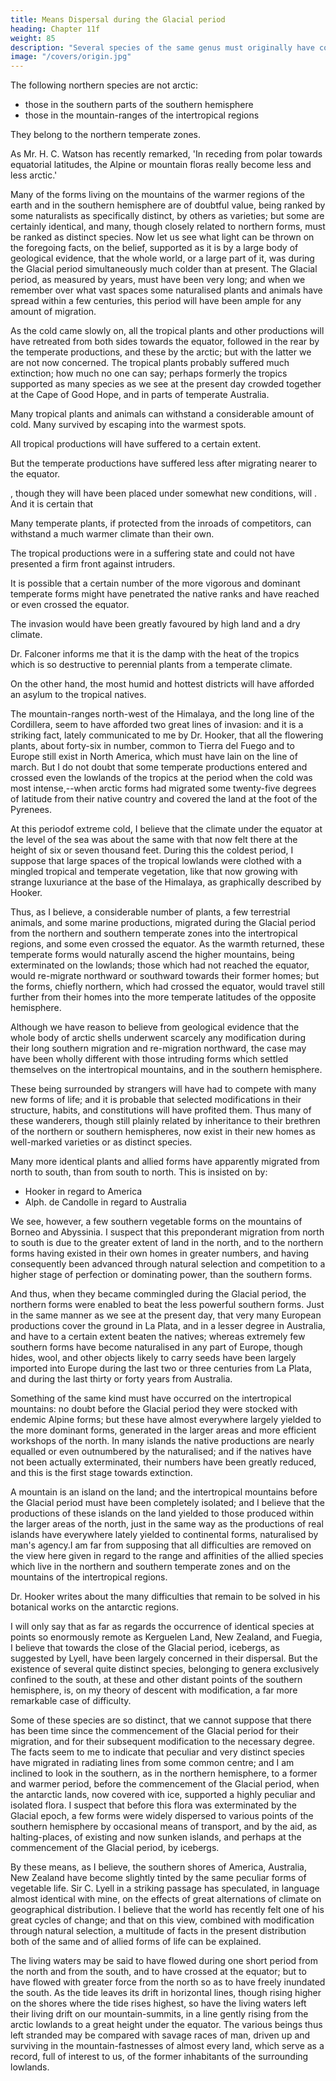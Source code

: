 ```yaml
---
title: Means Dispersal during the Glacial period
heading: Chapter 11f
weight: 85
description: "Several species of the same genus must originally have come from the same source"
image: "/covers/origin.jpg"
---
```



The following northern species are not arctic:
- those in the southern parts of the southern hemisphere
- those in the mountain-ranges of the intertropical regions

They belong to the northern temperate zones. 

As Mr. H. C. Watson has recently remarked, 'In receding
from polar towards equatorial latitudes, the Alpine or mountain floras really become less and less
arctic.' 

Many of the forms living on the mountains of the warmer regions of the earth and in the southern hemisphere are of doubtful value, being ranked by some naturalists as specifically distinct, by others as varieties; but some are certainly identical, and many, though closely related to northern forms, must be ranked as distinct species. Now let us see what light can be thrown on the foregoing facts, on the belief, supported as it is by a large body of geological evidence, that the whole world, or a large part of it, was during the Glacial period simultaneously much colder than at present. The Glacial period, as measured by years, must have been very long; and when we remember over what vast spaces some naturalised plants and animals have spread within a few centuries, this period will have been ample for any amount of migration. 

As the cold came slowly on, all the tropical plants and other productions will have retreated from both sides towards the equator, followed in the rear by the temperate productions, and these by the arctic; but with the latter we are not now concerned. The tropical plants probably suffered much extinction; how much no one can say; perhaps formerly the tropics supported as many species as we see at the present day crowded together at the Cape of Good Hope, and in parts of temperate Australia.

Many tropical plants and animals can withstand a considerable amount of cold. Many survived by escaping into the warmest spots.

All tropical productions will have suffered to a certain extent. 

But the temperate productions have suffered less after migrating nearer to the equator.

, though they will have been placed under somewhat new conditions, will . And it is certain that 

Many temperate plants, if protected from the inroads of competitors, can withstand a much warmer climate than their own. 

The tropical productions were in a suffering state and could not have presented a firm front against intruders.

It is possible that a certain number of the more vigorous and dominant temperate forms might have penetrated the native ranks and have reached or even crossed the equator.

The invasion would have been greatly favoured by high land and a dry climate.

Dr. Falconer informs me that it is the damp with the heat of the tropics which is so destructive to perennial plants from a temperate climate. 

On the other hand, the most humid and hottest districts will have afforded an asylum to the tropical natives. 

The mountain-ranges north-west of the Himalaya, and the long line of the Cordillera, seem to have afforded two great lines of invasion: and it is a striking fact, lately communicated to me by Dr. Hooker, that all the flowering plants, about forty-six in number, common to Tierra del Fuego and to Europe still exist in North America, which must have lain on the line of march. But I do not doubt that some temperate productions entered and crossed even the lowlands of the tropics at the
period when the cold was most intense,--when arctic forms had migrated some twenty-five degrees
of latitude from their native country and covered the land at the foot of the Pyrenees.

At this periodof extreme cold, I believe that the climate under the equator at the level of the sea was about the same with that now felt there at the height of six or seven thousand feet. During this the coldest period, I suppose that large spaces of the tropical lowlands were clothed with a mingled tropical and temperate vegetation, like that now growing with strange luxuriance at the base of the Himalaya, as graphically described by Hooker.

Thus, as I believe, a considerable number of plants, a few terrestrial animals, and some marine productions, migrated during the Glacial period from the northern and southern temperate zones into the intertropical regions, and some even crossed the equator. As the warmth returned, these temperate forms would naturally ascend the higher mountains, being exterminated on the lowlands; those which had not reached the equator, would re-migrate northward or southward towards their former homes; but the forms, chiefly northern, which had crossed the equator, would travel still further from their homes into the more temperate latitudes of the opposite hemisphere.

Although we have reason to believe from geological evidence that the whole body of arctic shells underwent scarcely any modification during their long southern migration and re-migration northward, the case may have been wholly different with those intruding forms which settled themselves on the intertropical mountains, and in the southern hemisphere. 

These being surrounded by strangers will have had to compete with many new forms of life; and it is probable that selected modifications in their structure, habits, and constitutions will have profited them. Thus many of these wanderers, though still plainly related by inheritance to their brethren of the northern or southern hemispheres, now exist in their new homes as well-marked varieties or as distinct species.


Many more identical plants and allied forms have apparently migrated from north to south, than from south to north. This is insisted on by:
- Hooker in regard to America
- Alph. de Candolle in regard to Australia


We see, however, a few southern vegetable forms on the mountains of Borneo and Abyssinia. I suspect that this preponderant migration from north to south is due to the greater extent of land in the north, and to the northern forms having existed in their own homes in greater numbers, and having consequently been advanced through natural selection and competition to a higher stage of perfection or dominating power, than the southern forms.

And thus, when they became commingled during the Glacial period, the northern forms were enabled to beat the less powerful southern forms. Just in the same manner as we see at the present day, that very many European productions cover the ground in La Plata, and in a lesser degree in Australia, and have to a certain extent beaten the natives; whereas extremely few southern forms have become naturalised in any part of Europe, though hides, wool, and other objects likely to carry seeds have been largely imported into Europe during the last two or three centuries from La Plata, and during the last thirty or forty years from Australia. 

Something of the same kind must have occurred on the intertropical mountains: no doubt before the Glacial period they were stocked with endemic Alpine forms; but these have almost everywhere largely yielded to the more dominant forms, generated in the larger areas and more efficient workshops of the north. In many islands the native productions are nearly equalled or even outnumbered by the naturalised; and if the natives have not been actually exterminated, their numbers have been greatly reduced, and this is the first stage towards extinction.

A mountain is an island on the land; and the intertropical mountains before the Glacial period must have been completely isolated; and I believe that the productions of these islands on the land yielded to those produced within the larger areas of the north, just in the same way as the productions of real islands have everywhere lately yielded to continental forms, naturalised by man's agency.I am far from supposing that all difficulties are removed on the view here given in regard to the range and affinities of the allied species which live in the northern and southern temperate zones and on the mountains of the intertropical regions.

<!-- Very many difficulties remain to be solved. I do
not pretend to indicate the exact lines and means of migration, or the reason why certain species
and not others have migrated; why certain species have been modified and have given rise to new
groups of forms, and others have remained unaltered. We cannot hope to explain such facts, until
we can say why one species and not another becomes naturalised by man's agency in a foreign
land; why one ranges twice or thrice as far, and is twice or thrice as common, as another species
within their own homes. -->


Dr. Hooker writes about the many difficulties that remain to be solved in his botanical works on the antarctic regions.

I will only say that as far as regards the occurrence of identical species at points so enormously remote as Kerguelen Land, New Zealand, and Fuegia, I believe that towards the close of the Glacial period, icebergs, as suggested by Lyell, have been largely concerned in their dispersal. But the existence of several quite distinct species, belonging to genera exclusively confined to the south, at these and other distant points of the southern hemisphere, is, on my theory of descent with modification, a far more remarkable case of difficulty.

Some of these species are so distinct, that we cannot suppose that there has been time since the commencement of the Glacial period for their migration, and for their subsequent modification to the necessary degree. The facts seem to me to indicate that peculiar and very distinct species have migrated in radiating lines from some common centre; and I am inclined to look in the southern, as in the northern hemisphere, to a former and warmer period, before the commencement of the Glacial period, when the antarctic lands, now covered with ice, supported a highly peculiar and isolated flora. I suspect that before this flora was exterminated by the Glacial epoch, a few forms were widely dispersed to various points of the southern hemisphere by occasional means of transport, and by the aid, as halting-places, of existing and now sunken islands, and perhaps at the commencement of the Glacial period, by icebergs.

By these means, as I believe, the southern shores of America, Australia, New Zealand have become slightly tinted by the same peculiar forms of vegetable life. Sir C. Lyell in a striking passage has speculated, in language almost identical with mine, on the effects of great alternations of climate on geographical distribution. I believe that the world has recently felt one of his great cycles of change; and that on this view, combined with modification through natural selection, a multitude of facts in the present distribution both of the same and of allied forms of life can be explained.

The living waters may be said to have flowed during one short period from the north and from the south, and to have crossed at the equator; but to have flowed with greater force from the north so as to have freely inundated the south. As the tide leaves its drift in horizontal lines, though rising higher on the shores where the tide rises highest, so have the living waters left their living drift on our mountain-summits, in a line gently rising from the arctic lowlands to a great height under the equator. The various beings thus left stranded may be compared with savage races of man, driven up and surviving in the mountain-fastnesses of almost every land, which serve as a record, full of interest to us, of the former inhabitants of the surrounding lowlands.
